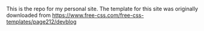 This is the repo for my personal site. The template for this site was originally downloaded from https://www.free-css.com/free-css-templates/page212/devblog 